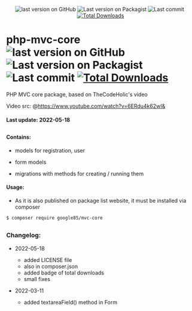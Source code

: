<p align="center"><img src="https://img.shields.io/github/v/tag/google85/php-mvc-core?label=latest&style=plastic" alt="last version on GitHub"/>&nbsp;<img src="https://img.shields.io/packagist/v/google85/php-mvc-core?include_prereleases&style=plastic" alt="Last version on Packagist"/>&nbsp;<img src="https://img.shields.io/github/last-commit/google85/php-mvc-core/main?label=last%20update&style=plastic" alt="Last commit"/>&nbsp;<a href="https://packagist.org/packages/google85/php-mvc-core"><img src="https://img.shields.io/packagist/dt/google85/php-mvc-core?style=plastic&color=brightgreen" alt="Total Downloads"/></a>
</p>

# php-mvc-core   &nbsp;  <img src="https://img.shields.io/github/v/tag/google85/php-mvc-core?label=latest&style=plastic" alt="last version on GitHub"/>&nbsp;<img src="https://img.shields.io/packagist/v/google85/php-mvc-core?include_prereleases&style=plastic" alt="Last version on Packagist"/>&nbsp;<img src="https://img.shields.io/github/last-commit/google85/php-mvc-core/main?label=last%20update&style=plastic" alt="Last commit"/>&nbsp;<a href="https://packagist.org/packages/google85/php-mvc-core"><img src="https://img.shields.io/packagist/dt/google85/php-mvc-core?style=plastic&color=brightgreen" alt="Total Downloads"/></a>

PHP MVC core package, based on TheCodeHolic's video

Video src: @https://www.youtube.com/watch?v=6ERdu4k62wI&


#### Last update: 2022-05-18

##

#### Contains:

- models for registration, user

- form models

- migrations with methods for creating / running them

#### Usage:

 - As it is also published on package list website, it must be installed via composer
 
 ```
 $ composer require google85/mvc-core
 ```
##
### Changelog:


- 2022-05-18
    - added LICENSE file
    - also in composer.json
    - added badge of total downloads
    - small fixes
              
- 2022-03-11
    - added textareaField() method in Form
 



